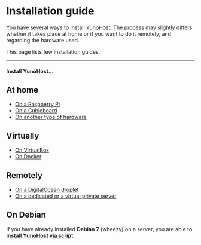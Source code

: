 # Installation guide

You have several ways to install YunoHost. The process may slightly differs whether it takes place at home or if you want to do it remotely, and regarding the hardware used. 

This page lists few installation guides.

---

#### Install YunoHost...

## At home

* [On a Raspberry Pi](/install_on_raspberry)
* [On a Cubieboard](/install_on_cubieboard)
* [On another type of hardware](/hardware)

## Virtually

* [On VirtualBox](/install_on_virtualbox)
* [On Docker](/install_on_docker)

## Remotely

* [On a DigitalOcean droplet](/install_on_digitalocean)
* [On a dedicated or a virtual private server](/install_on_dedicated_server)

## On Debian

If you have already installed **Debian 7** (wheezy) on a server, you are able to **[install YunoHost via script](/install_on_debian)**.
